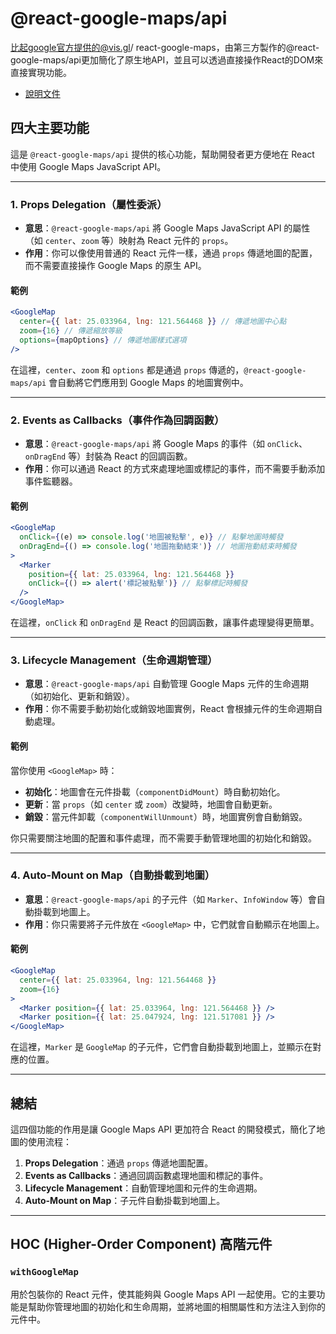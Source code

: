 # **@react-google-maps/api**
比起google官方提供的@vis.gl/  react-google-maps，由第三方製作的@react-google-maps/api更加簡化了原生地API，並且可以透過直接操作React的DOM來直接實現功能。
- [說明文件](https://tomchentw.github.io/react-google-maps/#introduction)

## 四大主要功能
這是 `@react-google-maps/api` 提供的核心功能，幫助開發者更方便地在 React 中使用 Google Maps JavaScript API。

---

### **1. Props Delegation（屬性委派）**
- **意思**：`@react-google-maps/api` 將 Google Maps JavaScript API 的屬性（如 `center`、`zoom` 等）映射為 React 元件的 `props`。
- **作用**：你可以像使用普通的 React 元件一樣，通過 `props` 傳遞地圖的配置，而不需要直接操作 Google Maps 的原生 API。

#### **範例**
```jsx
<GoogleMap
  center={{ lat: 25.033964, lng: 121.564468 }} // 傳遞地圖中心點
  zoom={16} // 傳遞縮放等級
  options={mapOptions} // 傳遞地圖樣式選項
/>
```
在這裡，`center`、`zoom` 和 `options` 都是通過 `props` 傳遞的，`@react-google-maps/api` 會自動將它們應用到 Google Maps 的地圖實例中。

---

### **2. Events as Callbacks（事件作為回調函數）**
- **意思**：`@react-google-maps/api` 將 Google Maps 的事件（如 `onClick`、`onDragEnd` 等）封裝為 React 的回調函數。
- **作用**：你可以通過 React 的方式來處理地圖或標記的事件，而不需要手動添加事件監聽器。

#### **範例**
```jsx
<GoogleMap
  onClick={(e) => console.log('地圖被點擊', e)} // 點擊地圖時觸發
  onDragEnd={() => console.log('地圖拖動結束')} // 地圖拖動結束時觸發
>
  <Marker
    position={{ lat: 25.033964, lng: 121.564468 }}
    onClick={() => alert('標記被點擊')} // 點擊標記時觸發
  />
</GoogleMap>
```
在這裡，`onClick` 和 `onDragEnd` 是 React 的回調函數，讓事件處理變得更簡單。

---

### **3. Lifecycle Management（生命週期管理）**
- **意思**：`@react-google-maps/api` 自動管理 Google Maps 元件的生命週期（如初始化、更新和銷毀）。
- **作用**：你不需要手動初始化或銷毀地圖實例，React 會根據元件的生命週期自動處理。

#### **範例**
當你使用 `<GoogleMap>` 時：
- **初始化**：地圖會在元件掛載（`componentDidMount`）時自動初始化。
- **更新**：當 `props`（如 `center` 或 `zoom`）改變時，地圖會自動更新。
- **銷毀**：當元件卸載（`componentWillUnmount`）時，地圖實例會自動銷毀。

你只需要關注地圖的配置和事件處理，而不需要手動管理地圖的初始化和銷毀。

---

### **4. Auto-Mount on Map（自動掛載到地圖）**
- **意思**：`@react-google-maps/api` 的子元件（如 `Marker`、`InfoWindow` 等）會自動掛載到地圖上。
- **作用**：你只需要將子元件放在 `<GoogleMap>` 中，它們就會自動顯示在地圖上。

#### **範例**
```jsx
<GoogleMap
  center={{ lat: 25.033964, lng: 121.564468 }}
  zoom={16}
>
  <Marker position={{ lat: 25.033964, lng: 121.564468 }} />
  <Marker position={{ lat: 25.047924, lng: 121.517081 }} />
</GoogleMap>
```
在這裡，`Marker` 是 `GoogleMap` 的子元件，它們會自動掛載到地圖上，並顯示在對應的位置。

---

## **總結**
這四個功能的作用是讓 Google Maps API 更加符合 React 的開發模式，簡化了地圖的使用流程：
1. **Props Delegation**：通過 `props` 傳遞地圖配置。
2. **Events as Callbacks**：通過回調函數處理地圖和標記的事件。
3. **Lifecycle Management**：自動管理地圖和元件的生命週期。
4. **Auto-Mount on Map**：子元件自動掛載到地圖上。
---

## HOC (Higher-Order Component) 高階元件
### `withGoogleMap`
用於包裝你的 React 元件，使其能夠與 Google Maps API 一起使用。它的主要功能是幫助你管理地圖的初始化和生命周期，並將地圖的相關屬性和方法注入到你的元件中。